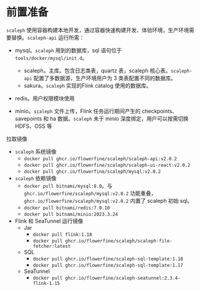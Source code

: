 # 前置准备

`scaleph` 使用容器构建本地开发，通过容器快速构建开发、体验环境，生产环境需要替换。`scaleph-api` 运行所需：

* mysql。`scaleph` 用到的数据库，sql 语句位于 `tools/docker/mysql/init.d`。
  * scaleph。主库。包含日志类表，quartz 表，scaleph 核心表。`scaleph-api` 配置了多数据源，生产环境用户为 3 类表配置不同的数据库。
  * sakura。`scaleph` 实现的Flink catalog 使用的数据库。

* redis。用户权限模块使用
* minio。`scaleph` 文件上传，Flink 任务运行期间产生的 checkpoints、savepoints 和 ha 数据。`scaleph` 未于 minio 深度绑定，用户可以按需切换 HDFS、OSS 等

拉取镜像

* `scaleph` 系统镜像
  * `docker pull ghcr.io/flowerfine/scaleph/scaleph-api:v2.0.2`
  * `docker pull ghcr.io/flowerfine/scaleph/scaleph-ui-react:v2.0.2`
  * `docker pull ghcr.io/flowerfine/scaleph/mysql:v2.0.2`
* `scaleph` 依赖镜像
  * `docker pull bitnami/mysql:8.0`。与 `ghcr.io/flowerfine/scaleph/mysql:v2.0.2` 功能重叠，`ghcr.io/flowerfine/scaleph/mysql:v2.0.2` 内置了 scaleph 初始 sql。
  * `docker pull bitnami/redis:7.0.10`
  * `docker pull bitnami/minio:2023.3.24`
* Flink 和 SeaTunnel 运行镜像
  * Jar
    * `docker pull flink:1.18`
    * `docker pull ghcr.io/flowerfine/scaleph/scaleph-file-fetcher:latest`
  * SQL
    * `docker pull ghcr.io/flowerfine/scaleph-sql-template:1.18`
    * `docker pull ghcr.io/flowerfine/scaleph-sql-template:1.17`
  * SeaTunnel
    * `docker pull ghcr.io/flowerfine/scaleph-seatunnel:2.3.4-flink-1.15`
